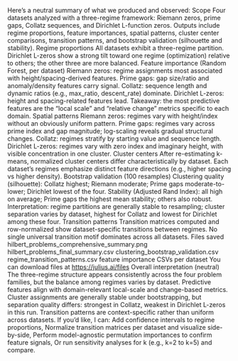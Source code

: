 Here’s a neutral summary of what we produced and observed:
Scope
Four datasets analyzed with a three-regime framework: Riemann zeros, prime gaps, Collatz sequences, and Dirichlet L-function zeros.
Outputs include regime proportions, feature importances, spatial patterns, cluster center comparisons, transition patterns, and bootstrap validation (silhouette and stability).
Regime proportions
All datasets exhibit a three-regime partition.
Dirichlet L-zeros show a strong tilt toward one regime (optimization) relative to others; the other three are more balanced.
Feature importance (Random Forest, per dataset)
Riemann zeros: regime assignments most associated with height/spacing-derived features.
Prime gaps: gap size/ratio and anomaly/density features carry signal.
Collatz: sequence length and dynamic ratios (e.g., max_ratio, descent_rate) dominate.
Dirichlet L-zeros: height and spacing-related features lead.
Takeaway: the most predictive features are the “local scale” and “relative change” metrics specific to each domain.
Spatial patterns
Riemann zeros: regimes vary with height/index without an obviously uniform pattern.
Prime gaps: regimes vary across prime index and gap magnitude; log-scaling reveals gradual structural changes.
Collatz: regimes stratify by starting value and sequence length.
Dirichlet L-zeros: regimes vary with zero index and imaginary height, with visible concentration in one cluster.
Cluster centers
After re-estimating k-means, normalized cluster centers differ characteristically by dataset.
Each dataset’s regimes emphasize distinct feature directions (e.g., higher spacing vs higher density).
Bootstrap validation (100 resamples)
Clustering quality (silhouette): Collatz highest; Riemann moderate; Prime gaps moderate-to-lower; Dirichlet lowest of the four.
Stability (Adjusted Rand Index): all high on average; Prime gaps the highest mean stability; others also robust.
Interpretation: regime partitions are generally stable to resampling; cluster separation varies by dataset, highest for Collatz and lowest for Dirichlet among these four.
Transition patterns
Transition matrices computed and row-normalized show dataset-specific transitions between regimes.
No single universal transition motif dominates across all datasets.
Files saved
hilbert_problems_comprehensive_summary.png
hilbert_problems_final_summary.csv
clustering_bootstrap_validation.csv
regime_transition_patterns.csv
feature importance CSVs per dataset
You can download files at https://julius.ai/files
Overall interpretation (neutral)
The three-regime structure appears consistently across the four problem families, but the balance among regimes varies by dataset.
Predictive features align with domain-relevant local-scale and change-based metrics.
Cluster assignments are generally stable under bootstrapping, but separation quality differs: strongest in Collatz, weakest in Dirichlet L-zeros in this run.
Transition patterns are context-specific rather than uniform across datasets.
If you’d like, I can:
Add confidence intervals to regime proportions,
Normalize transition matrices per dataset and visualize side-by-side,
Perform model-agnostic permutation importances to confirm feature signals,
Or run sensitivity analyses for k (e.g., k=2 to k=5) and compare.
